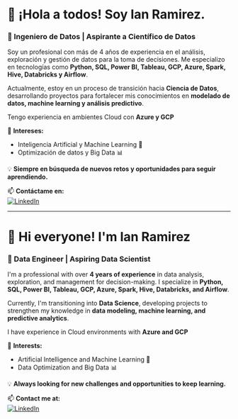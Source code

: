 # 👋 ¡Hola a todos! Soy Ian Ramirez.  
### 🚀 Ingeniero de Datos | Aspirante a Científico de Datos  

Soy un profesional con más de 4 años de experiencia en el análisis, exploración y gestión de datos para la toma de decisiones. Me especializo en tecnologías como **Python, SQL, Power BI, Tableau, GCP, Azure, Spark, Hive, Databricks y Airflow**.  

Actualmente, estoy en un proceso de transición hacia **Ciencia de Datos**, desarrollando proyectos para fortalecer mis conocimientos en **modelado de datos, machine learning y análisis predictivo**.  

Tengo experiencia en ambientes Cloud con **Azure y GCP**

📌 **Intereses:**  
- Inteligencia Artificial y Machine Learning 🤖  
- Optimización de datos y Big Data 📊 

💡 **Siempre en búsqueda de nuevos retos y oportunidades para seguir aprendiendo.**  

📫 **Contáctame en:**  
[![LinkedIn](https://img.shields.io/badge/LinkedIn-Ian-blue?style=flat&logo=linkedin)](https://www.linkedin.com/in/ianrarev/)  

---  

# 👋 Hi everyone! I'm Ian Ramirez
### 🚀 Data Engineer | Aspiring Data Scientist  

I'm a professional with over **4 years of experience** in data analysis, exploration, and management for decision-making. I specialize in **Python, SQL, Power BI, Tableau, GCP, Azure, Spark, Hive, Databricks, and Airflow**.  

Currently, I'm transitioning into **Data Science**, developing projects to strengthen my knowledge in **data modeling, machine learning, and predictive analytics**. 

I have experience in Cloud environments with **Azure and GCP**

📌 **Interests:**  
- Artificial Intelligence and Machine Learning 🤖  
- Data Optimization and Big Data 📊  

💡 **Always looking for new challenges and opportunities to keep learning.**  

📫 **Contact me at:**  
[![LinkedIn](https://img.shields.io/badge/LinkedIn-Ian-blue?style=flat&logo=linkedin)](https://www.linkedin.com/in/ianrarev/)  
